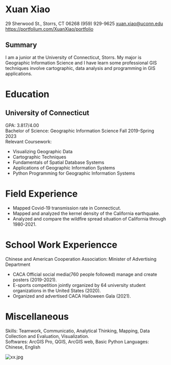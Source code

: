 # Xuan Xiao
29 Sherwood St., Storrs, CT 06268
(959) 929-9625
xuan.xiao@uconn.edu
https://portfolium.com/XuanXiao/portfolio
## Summary
I am a junior at the University of Connecticut, Storrs. My major is Geographic Information Science and I have learn some professional GIS techniques involve cartographic, data analysis and programming in GIS applications.

# Education
## University of Connecticut
GPA: 3.817/4.00\
Bachelor of Science: Geographic Information Science Fall 2019-Spring 2023\
Relevant Coursework:
- Visualizing Geographic Data
- Cartographic Techniques
- Fundamentals of Spatial Database Systems
- Applications of Geographic Information Systems
- Python Programming for Geographic Information Systems

# Field Experience
- Mapped Covid-19 transmission rate in Connecticut.
- Mapped and analyzed the kernel density of the California earthquake.
- Analyzed and compare the wildfire spread situation of California through 1980-2021.

# School Work Experiencce
Chinese and American Cooperation Association: Minister of Advertising Department
- CACA Official social media(760 people followed) manage and create posters (2019-2021).
- E-sports competition jointly organized by 64 university student organizations in the United States (2020).
- Organized and advertised CACA Halloween Gala (2021).

# Miscellaneous
Skills: Teamwork, Communicatio, Analytical Thinking, Mapping, Data Collection and Evaluation, Visualization.\
Softwares: ArcGIS Pro, QGIS, ArcGIS web, Basic Python
Languages: Chinese, English

![xx.jpg](https://i.loli.net/2021/11/23/2lrAEjuqpKMNVes.jpg)
